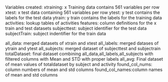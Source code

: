 Variables created:
  xtraining: x Training data contains 561 variables per row
  xtest: x test data containing 561 variables per row
  ytest: y test contains the labels for the test data
  ytrain: y train contains the labels for the training data
  activities: lookup tables of activities
  features: column definitions for the x train and test datasets
  subjecttest: subject identifier for the test data
  subjectTrain: subject indentifier for the train data

  all_data: merged datasets of xtrain and xtest
  all_labels: merged datases of ytrain and ytest
  all_subjects: merged dataset of subjecttest and subjectrain
  totalDataset: final dataset combining all_data,all_labels,all_subjects with filtered columns with Mean and STD with proper labels
  all_avg: Final dataset of mean values of totaldataset by subject and activity
  found_col_nums: column numbers of mean and std columns
  found_col_names:column names of mean and std columns